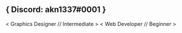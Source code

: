 { Discord: akn1337#0001 }
---------------------
< Graphics Designer // Intermediate >
< Web Developer // Beginner >
